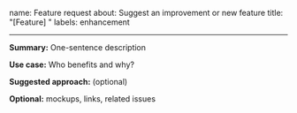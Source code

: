 name: Feature request
about: Suggest an improvement or new feature
title: "[Feature] "
labels: enhancement

---

**Summary:** One-sentence description

**Use case:** Who benefits and why?

**Suggested approach:** (optional)

**Optional:** mockups, links, related issues
